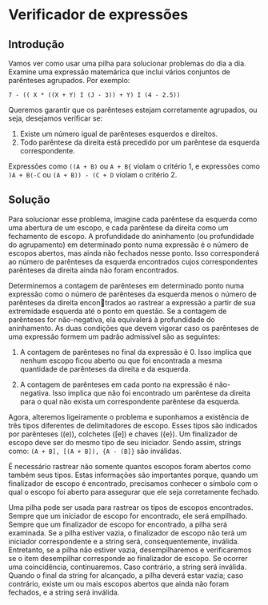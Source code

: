 # Verificador de expressões
## Introdução
Vamos ver como usar uma pilha para solucionar problemas do dia a dia. Examine uma expressão matemárica que inclui vários conjuntos de parênteses agrupados. Por exemplo:

`7 - (( X * ((X + Y) I (J - 3)) + Y) I (4 - 2.5))`

Queremos garantir que os parênteses estejam corretamente agrupados, ou seja, desejamos verificar se:

1. Existe um número igual de parênteses esquerdos e direitos.
2. Todo parêntese da direita está precedido por um parêntese da
esquerda correspondente.

Expressões como `((A + B)` ou `A + B{` violam o critério 1, e expressões como `)A + B(-C` ou `(A + B)) - (C + D` violam o critério 2.

## Solução
Para solucionar esse problema, imagine cada parêntese da esquerda como uma abertura de um escopo, e cada parêntese da direita como um fechamento de escopo. A profundidade do aninhamento (ou profundidade do agrupamento) em determinado ponto numa expressão é o número de escopos abertos, mas ainda não fechados nesse ponto. Isso corresponderá ao número de parênteses da esquerda encontrados cujos correspondentes parênteses da direita ainda não foram encontrados. 

Determinemos a contagem de parênteses em determinado ponto numa expressão como o número de parênteses da esquerda menos o número de parênteses da direita encontrados ao rastrear a  expressão a partir de sua extremidade esquerda até o ponto em questão. Se a contagem de parênteses for não-negativa, ela equivalerá à profundidade do aninhamento. As duas condições que devem vigorar caso os parênteses de uma expressão formem um padrão admissível são as seguintes:

1. A contagem de parênteses no final da expressão é 0. Isso implica que nenhum escopo ficou aberto ou que foi encontrada a mesma quantidade de parênteses da direita e da esquerda.

2. A contagem de parênteses em cada ponto na expressão é não-negativa. Isso implica que não foi encontrado um parêntese da direita para o qual não exista um correspondente parêntese da esquerda.

Agora, alteremos ligeiramente o problema e suponhamos a existência de três tipos diferentes de delimitadores de escopo. Esses tipos são indicados por parênteses ((e)), colchetes ([e]) e chaves ({e}). Um finalizador de escopo deve ser do mesmo tipo de seu iniciador. Sendo assim, strings como: `(A + B], [(A + B]), {A - (B]}` são inválidas.

É necessário rastrear não somente quantos escopos foram abertos como também seus tipos. Estas informações são importantes porque, quando um finalizador de escopo é encontrado, precisamos conhecer o símbolo com o qual o escopo foi aberto para assegurar que ele seja corretamente fechado.

Uma pilha pode ser usada para rastrear os tipos de escopos encontrados. Sempre que um iniciador de escopo for encontrado, ele será empilhado. Sempre que um finalizador de escopo for encontrado, a pilha será examinada. Se a pilha estiver vazia, o finalizador de escopo não terá um iniciador correspondente e a string será, consequentemente, inválida. Entretanto, se a pilha não estiver vazia, desempilharemos e verificaremos se o item desempilhar corresponde ao finalizador de escopo. Se ocorrer uma coincidência, continuaremos. Caso contrário, a string será inválida. Quando o final da string for alcançado, a pilha deverá estar vazia; caso contrário, existe um ou mais escopos abertos que ainda não foram fechados, e a string será inválida.